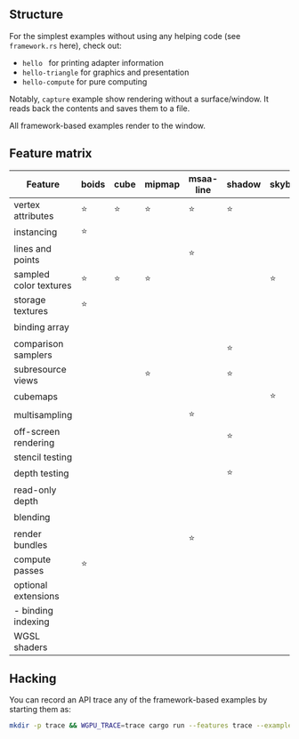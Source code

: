 ## Structure

For the simplest examples without using any helping code (see `framework.rs` here), check out:
  - `hello ` for printing adapter information
  - `hello-triangle` for graphics and presentation
  - `hello-compute` for pure computing

Notably, `capture` example show rendering without a surface/window. It reads back the contents and saves them to a file.

All framework-based examples render to the window.

## Feature matrix
| Feature                | boids  | cube   | mipmap | msaa-line | shadow | skybox | texture-arrays | water  |
| ---------------------- | ------ | ------ | ------ | --------- | ------ | ------ | -------------- | ------ |
| vertex attributes      | :star: | :star: | :star: | :star:    | :star: |        | :star:         | :star: |
| instancing             | :star: |        |        |           |        |        |                |        |
| lines and points       |        |        |        | :star:    |        |        |                |        |
| sampled color textures | :star: | :star: | :star: |           |        | :star: | :star:         | :star: |
| storage textures       | :star: |        |        |           |        |        |                |        |
| binding array          |        |        |        |           |        |        | :star:         |        |
| comparison samplers    |        |        |        |           | :star: |        |                |        |
| subresource views      |        |        | :star: |           | :star: |        |                |        |
| cubemaps               |        |        |        |           |        | :star: |                |        |
| multisampling          |        |        |        | :star:    |        |        |                |        |
| off-screen rendering   |        |        |        |           | :star: |        |                | :star: |
| stencil testing        |        |        |        |           |        |        |                |        |
| depth testing          |        |        |        |           | :star: |        |                | :star: |
| read-only depth        |        |        |        |           |        |        |                | :star: |
| blending               |        |        |        |           |        |        |                | :star: |
| render bundles         |        |        |        | :star:    |        |        |                | :star: |
| compute passes         | :star: |        |        |           |        |        |                |        |
| optional extensions    |        |        |        |           |        |        | :star:         |        |
| - binding indexing     |        |        |        |           |        |        | :star:         |        |
| WGSL shaders           |        |        |        |           |        |        |                |        |

## Hacking

You can record an API trace any of the framework-based examples by starting them as:
```sh
mkdir -p trace && WGPU_TRACE=trace cargo run --features trace --example <example-name>
```

